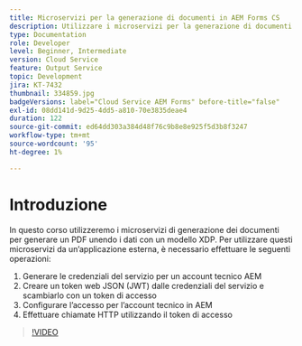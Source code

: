 ```yaml
---
title: Microservizi per la generazione di documenti in AEM Forms CS
description: Utilizzare i microservizi per la generazione di documenti da un'applicazione esterna.
type: Documentation
role: Developer
level: Beginner, Intermediate
version: Cloud Service
feature: Output Service
topic: Development
jira: KT-7432
thumbnail: 334859.jpg
badgeVersions: label="Cloud Service AEM Forms" before-title="false"
exl-id: 08dd141d-9d25-4dd5-a810-70e3835deae4
duration: 122
source-git-commit: ed64dd303a384d48f76c9b8e8e925f5d3b8f3247
workflow-type: tm+mt
source-wordcount: '95'
ht-degree: 1%

---
```


# Introduzione

In questo corso utilizzeremo i microservizi di generazione dei documenti per generare un PDF unendo i dati con un modello XDP. Per utilizzare questi microservizi da un’applicazione esterna, è necessario effettuare le seguenti operazioni:

1. Generare le credenziali del servizio per un account tecnico AEM
1. Creare un token web JSON (JWT) dalle credenziali del servizio e scambiarlo con un token di accesso
1. Configurare l’accesso per l’account tecnico in AEM
1. Effettuare chiamate HTTP utilizzando il token di accesso

>[!VIDEO](https://video.tv.adobe.com/v/334859?quality=12&learn=on)
